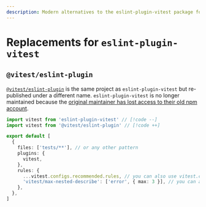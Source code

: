 ```yaml
---
description: Modern alternatives to the eslint-plugin-vitest package for Vitest-specific linting rules
---
```


# Replacements for `eslint-plugin-vitest`

## `@vitest/eslint-plugin`

[`@vitest/eslint-plugin`](https://github.com/vitest-dev/eslint-plugin-vitest) is the same project as `eslint-plugin-vitest` but re-published under a different name. `eslint-plugin-vitest` is no longer maintained because the [original maintainer has lost access to their old npm account](https://github.com/vitest-dev/eslint-plugin-vitest/issues/537).

```ts
import vitest from 'eslint-plugin-vitest' // [!code --]
import vitest from '@vitest/eslint-plugin' // [!code ++]

export default [
  {
    files: ['tests/**'], // or any other pattern
    plugins: {
      vitest,
    },
    rules: {
      ...vitest.configs.recommended.rules, // you can also use vitest.configs.all.rules to enable all rules
      'vitest/max-nested-describe': ['error', { max: 3 }], // you can also modify rules' behavior using option like this
    },
  },
]
```
